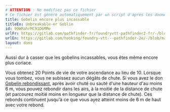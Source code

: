 ```yaml
---
# ATTENTION : Ne modifiez pas ce fichier
# Ce fichier est généré automatiquement par un script d'après les données du module Foundry VTT officiel et de sa traduction
title: Gobelin encore plus incassable
titleEn: Unbreakable-er Goblin
id: 99WRahrMC91D6MMe
urlFr: https://gitlab.com/pathfinder-fr/foundryvtt-pathfinder2-fr/-/blob/master/data/feats/99WRahrMC91D6MMe.htm
urlEn: https://gitlab.com/hooking/foundry-vtt---pathfinder-2e/-/blob/master/packs/data/feats.db/unbreakable-er-goblin.json
layout: dons
---
```

Aussi dur à casser que les gobelins incassables, vous êtes même encore plus coriace.

Vous obtenez 20 Points de vie de votre ascendance au lieu de 10. Lorsque vous tombez, vous ne subissez aucun dégâts de chute. Si vous avez le don [Gobelin rebondissant](gobelin-rebondissant.html), après avoir chuté ou sauté d'une hauteur d'au moins 6 m, vous pouvez rebondir dans les airs, à la moitié de la distance de chute (et parcourez moitié moins en longueur que la distance de chute). Ces rebonds continuent jusqu'à ce que vous ayez atteint moins de 6 m de haut avec votre rebond.
